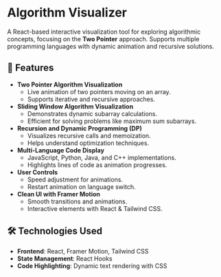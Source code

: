 # Algorithm Visualizer

A React-based interactive visualization tool for exploring algorithmic concepts, focusing on the **Two Pointer** approach. Supports multiple programming languages with dynamic animation and recursive solutions.

## 🚀 Features
- **Two Pointer Algorithm Visualization**
  - Live animation of two pointers moving on an array.
  - Supports iterative and recursive approaches.
- **Sliding Window Algorithm Visualization**
  - Demonstrates dynamic subarray calculations.
  - Efficient for solving problems like maximum sum subarrays.
- **Recursion and Dynamic Programming (DP)**
  - Visualizes recursive calls and memoization.
  - Helps understand optimization techniques.
- **Multi-Language Code Display**
  - JavaScript, Python, Java, and C++ implementations.
  - Highlights lines of code as animation progresses.
- **User Controls**
  - Speed adjustment for animations.
  - Restart animation on language switch.
- **Clean UI with Framer Motion**
  - Smooth transitions and animations.
  - Interactive elements with React & Tailwind CSS.

## 🛠️ Technologies Used
- **Frontend**: React, Framer Motion, Tailwind CSS
- **State Management**: React Hooks
- **Code Highlighting**: Dynamic text rendering with CSS



 
